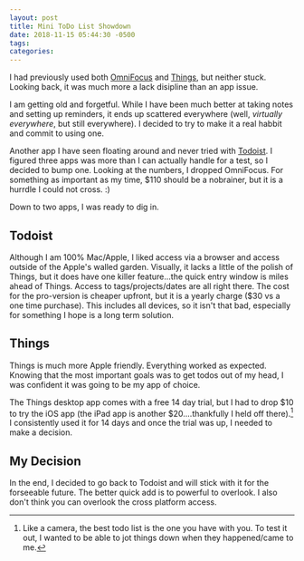 ```yaml
---
layout: post
title: Mini ToDo List Showdown
date: 2018-11-15 05:44:30 -0500
tags:
categories:
---
```


I had previously used both [OmniFocus](https://www.omnigroup.com/omnifocus/) and [Things](https://culturedcode.com/things/), but neither stuck. Looking back, it was much more a lack disipline than an app issue.

I am getting old and forgetful. While I have been much better at taking notes and setting up reminders, it ends up scattered everywhere (well, _virtually everywhere_, but still everywhere). I decided to try to make it a real habbit and commit to using one.

Another app I have seen floating around and never tried with [Todoist](https://todoist.com). I figured three apps was more than I can actually handle for a test, so I decided to bump one. Looking at the numbers, I dropped OmniFocus. For something as important as my time, $110 should be a nobrainer, but it is a hurrdle I could not cross. :)

Down to two apps, I was ready to dig in. 

## Todoist

Although I am 100% Mac/Apple, I liked access via a browser and access outside of the Apple's walled garden. Visually, it lacks a little of the polish of Things, but it does have one killer feature...the quick entry window is miles ahead of Things. Access to tags/projects/dates are all right there. The cost for the pro-version is cheaper upfront, but it is a yearly charge ($30 vs a one time purchase). This includes all devices, so it isn't that bad, especially for something I hope is a long term solution. 

## Things

Things is much more Apple friendly.  Everything worked as expected. Knowing that the most important goals was to get todos out of my head, I was confident it was going to be my app of choice. 

The Things desktop app comes with a free 14 day trial, but I had to drop $10 to try the iOS app (the iPad app is another $20....thankfully I held off there).[^1] I consistently used it for 14 days and once the trial was up, I needed to make a decision.

## My Decision

In the end, I decided to go back to Todoist and will stick with it for the forseeable future. The better quick add is to powerful to overlook. I also don't think you can overlook the cross platform access. 

[^1]: Like a camera, the best todo list is the one you have with you. To test it out, I wanted to be able to jot things down when they happened/came to me. 